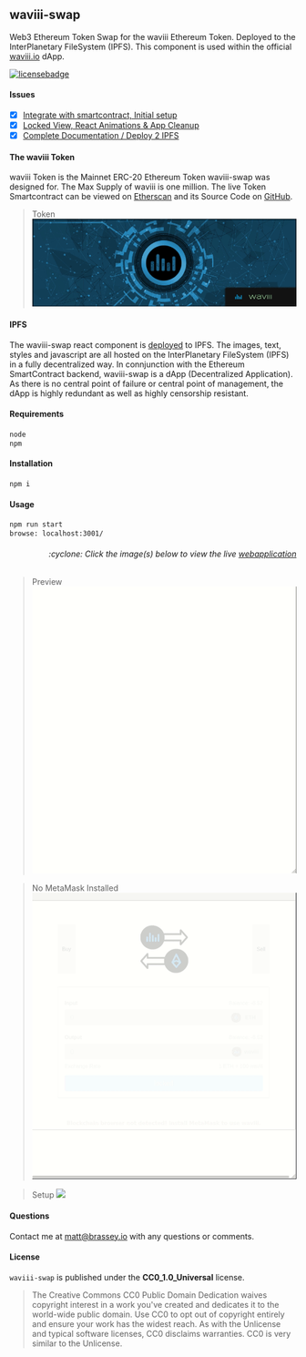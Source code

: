 ## waviii-swap
Web3 Ethereum Token Swap for the waviii Ethereum Token. Deployed to the InterPlanetary FileSystem (IPFS). This component is used within the official [waviii.io](https://github.com/MBrassey/waviii.io) dApp.

[![licensebadge](https://img.shields.io/badge/license-CC0_1.0_Universal-blue)](https://github.com/MBrassey/waviii-swap/blob/master/LICENSE)

#### Issues

- [x] [Integrate with smartcontract, Initial setup](https://github.com/MBrassey/waviii-swap/issues/1)
- [x] [Locked View, React Animations & App Cleanup](https://github.com/MBrassey/waviii-swap/issues/2)
- [x] [Complete Documentation / Deploy 2 IPFS](https://github.com/MBrassey/waviii-swap/issues/3)

#### The waviii Token
waviii Token is the Mainnet ERC-20 Ethereum Token waviii-swap was designed for. The Max Supply of waviii is one million. The live Token Smartcontract can be viewed on [Etherscan](https://etherscan.io/token/0x9cc6754d16b98a32ec9137df6453ba84597b9965) and its Source Code on [GitHub](https://github.com/MBrassey/waviii-token).

> Token
> [<img src="src/assets/img/Token.gif">](https://github.com/MBrassey/waviii-token)


#### IPFS

The waviii-swap react component is [deployed](https://waviii-swap.on.fleek.co/) to IPFS. The images, text, styles and javascript are all hosted on the InterPlanetary FileSystem (IPFS) in a fully decentralized way. In connjunction with the Ethereum SmartContract backend, waviii-swap is a dApp (Decentralized Application). As there is no central point of failure or central point of management, the dApp is highly redundant as well as highly censorship resistant.

#### Requirements

    node
    npm

#### Installation

    npm i

#### Usage

    npm run start
    browse: localhost:3001/

<h6><p align="right">:cyclone: Click the image(s) below to view the live <a id="Screenshots" href="https://waviii-swap.on.fleek.co/">webapplication</a></p></h6>

> Preview
> [<img src="src/assets/img/Preview.gif">](https://waviii-swap.on.fleek.co/)

> No MetaMask Installed
> [<img src="src/assets/img/noEth.gif">](https://waviii-swap.on.fleek.co/)

> Setup
> [<img src="src/assets/img/Setup.gif">](https://waviii-swap.on.fleek.co/)

#### Questions

Contact me at [matt@brassey.io](mailto:matt@brassey.io) with any questions or comments.

#### License

`waviii-swap` is published under the **CC0_1.0_Universal** license.

> The Creative Commons CC0 Public Domain Dedication waives copyright interest in a work you've created and dedicates it to the world-wide public domain. Use CC0 to opt out of copyright entirely and ensure your work has the widest reach. As with the Unlicense and typical software licenses, CC0 disclaims warranties. CC0 is very similar to the Unlicense.
